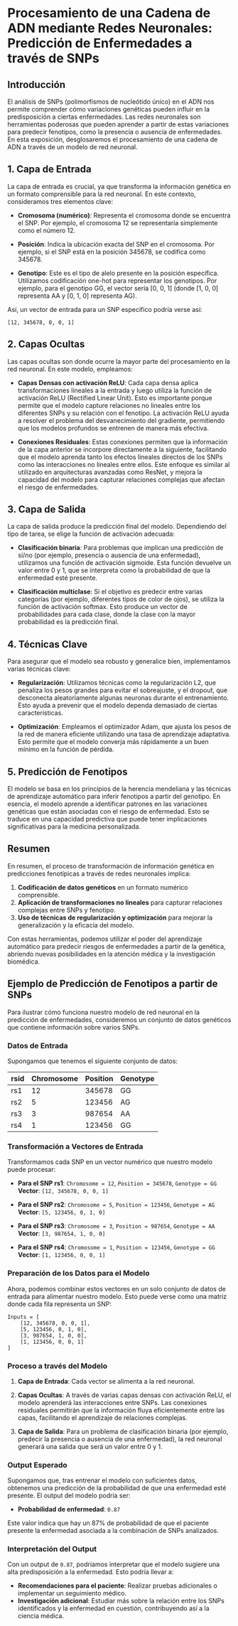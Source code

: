 # Procesamiento de una Cadena de ADN mediante Redes Neuronales: Predicción de Enfermedades a través de SNPs

## Introducción

El análisis de SNPs (polimorfismos de nucleótido único) en el ADN nos permite comprender cómo variaciones genéticas pueden influir en la predisposición a ciertas enfermedades. Las redes neuronales son herramientas poderosas que pueden aprender a partir de estas variaciones para predecir fenotipos, como la presencia o ausencia de enfermedades. En esta exposición, desglosaremos el procesamiento de una cadena de ADN a través de un modelo de red neuronal.

## 1. Capa de Entrada

La capa de entrada es crucial, ya que transforma la información genética en un formato comprensible para la red neuronal. En este contexto, consideramos tres elementos clave:

- **Cromosoma (numérico)**: Representa el cromosoma donde se encuentra el SNP. Por ejemplo, el cromosoma 12 se representaría simplemente como el número 12.

- **Posición**: Indica la ubicación exacta del SNP en el cromosoma. Por ejemplo, si el SNP está en la posición 345678, se codifica como 345678.

- **Genotipo**: Este es el tipo de alelo presente en la posición específica. Utilizamos codificación one-hot para representar los genotipos. Por ejemplo, para el genotipo GG, el vector sería [0, 0, 1] (donde [1, 0, 0] representa AA y [0, 1, 0] representa AG).

Así, un vector de entrada para un SNP específico podría verse así:

```
[12, 345678, 0, 0, 1]
```

## 2. Capas Ocultas

Las capas ocultas son donde ocurre la mayor parte del procesamiento en la red neuronal. En este modelo, empleamos:

- **Capas Densas con activación ReLU**: Cada capa densa aplica transformaciones lineales a la entrada y luego utiliza la función de activación ReLU (Rectified Linear Unit). Esto es importante porque permite que el modelo capture relaciones no lineales entre los diferentes SNPs y su relación con el fenotipo. La activación ReLU ayuda a resolver el problema del desvanecimiento del gradiente, permitiendo que los modelos profundos se entrenen de manera más efectiva.

- **Conexiones Residuales**: Estas conexiones permiten que la información de la capa anterior se incorpore directamente a la siguiente, facilitando que el modelo aprenda tanto los efectos lineales directos de los SNPs como las interacciones no lineales entre ellos. Este enfoque es similar al utilizado en arquitecturas avanzadas como ResNet, y mejora la capacidad del modelo para capturar relaciones complejas que afectan el riesgo de enfermedades.

## 3. Capa de Salida

La capa de salida produce la predicción final del modelo. Dependiendo del tipo de tarea, se elige la función de activación adecuada:

- **Clasificación binaria**: Para problemas que implican una predicción de sí/no (por ejemplo, presencia o ausencia de una enfermedad), utilizamos una función de activación sigmoide. Esta función devuelve un valor entre 0 y 1, que se interpreta como la probabilidad de que la enfermedad esté presente.

- **Clasificación multiclase**: Si el objetivo es predecir entre varias categorías (por ejemplo, diferentes tipos de color de ojos), se utiliza la función de activación softmax. Esto produce un vector de probabilidades para cada clase, donde la clase con la mayor probabilidad es la predicción final.

## 4. Técnicas Clave

Para asegurar que el modelo sea robusto y generalice bien, implementamos varias técnicas clave:

- **Regularización**: Utilizamos técnicas como la regularización L2, que penaliza los pesos grandes para evitar el sobreajuste, y el dropout, que desconecta aleatoriamente algunas neuronas durante el entrenamiento. Esto ayuda a prevenir que el modelo dependa demasiado de ciertas características.

- **Optimización**: Empleamos el optimizador Adam, que ajusta los pesos de la red de manera eficiente utilizando una tasa de aprendizaje adaptativa. Esto permite que el modelo converja más rápidamente a un buen mínimo en la función de pérdida.

## 5. Predicción de Fenotipos

El modelo se basa en los principios de la herencia mendeliana y las técnicas de aprendizaje automático para inferir fenotipos a partir del genotipo. En esencia, el modelo aprende a identificar patrones en las variaciones genéticas que están asociadas con el riesgo de enfermedad. Esto se traduce en una capacidad predictiva que puede tener implicaciones significativas para la medicina personalizada.

## Resumen

En resumen, el proceso de transformación de información genética en predicciones fenotípicas a través de redes neuronales implica:

1. **Codificación de datos genéticos** en un formato numérico comprensible.
2. **Aplicación de transformaciones no lineales** para capturar relaciones complejas entre SNPs y fenotipo.
3. **Uso de técnicas de regularización y optimización** para mejorar la generalización y la eficacia del modelo.

Con estas herramientas, podemos utilizar el poder del aprendizaje automático para predecir riesgos de enfermedades a partir de la genética, abriendo nuevas posibilidades en la atención médica y la investigación biomédica.

## Ejemplo de Predicción de Fenotipos a partir de SNPs

Para ilustrar cómo funciona nuestro modelo de red neuronal en la predicción de enfermedades, consideremos un conjunto de datos genéticos que contiene información sobre varios SNPs.

### Datos de Entrada

Supongamos que tenemos el siguiente conjunto de datos:

| rsid | Chromosome | Position | Genotype |
|------|------------|----------|----------|
| rs1  | 12         | 345678   | GG       |
| rs2  | 5          | 123456   | AG       |
| rs3  | 3          | 987654   | AA       |
| rs4  | 1          | 123456   | GG       |

### Transformación a Vectores de Entrada

Transformamos cada SNP en un vector numérico que nuestro modelo puede procesar:

- **Para el SNP rs1**: `Chromosome = 12`, `Position = 345678`, `Genotype = GG`  
  **Vector**: `[12, 345678, 0, 0, 1]`

- **Para el SNP rs2**: `Chromosome = 5`, `Position = 123456`, `Genotype = AG`  
  **Vector**: `[5, 123456, 0, 1, 0]`

- **Para el SNP rs3**: `Chromosome = 3`, `Position = 987654`, `Genotype = AA`  
  **Vector**: `[3, 987654, 1, 0, 0]`

- **Para el SNP rs4**: `Chromosome = 1`, `Position = 123456`, `Genotype = GG`  
  **Vector**: `[1, 123456, 0, 0, 1]`

### Preparación de los Datos para el Modelo

Ahora, podemos combinar estos vectores en un solo conjunto de datos de entrada para alimentar nuestro modelo. Esto puede verse como una matriz donde cada fila representa un SNP:

```
Inputs = [
    [12, 345678, 0, 0, 1],
    [5, 123456, 0, 1, 0],
    [3, 987654, 1, 0, 0],
    [1, 123456, 0, 0, 1]
]
```

### Proceso a través del Modelo

1. **Capa de Entrada**: Cada vector se alimenta a la red neuronal.

2. **Capas Ocultas**: A través de varias capas densas con activación ReLU, el modelo aprenderá las interacciones entre SNPs. Las conexiones residuales permitirán que la información fluya eficientemente entre las capas, facilitando el aprendizaje de relaciones complejas.

3. **Capa de Salida**: Para un problema de clasificación binaria (por ejemplo, predecir la presencia o ausencia de una enfermedad), la red neuronal generará una salida que será un valor entre 0 y 1.

### Output Esperado

Supongamos que, tras entrenar el modelo con suficientes datos, obtenemos una predicción de la probabilidad de que una enfermedad esté presente. El output del modelo podría ser:

- **Probabilidad de enfermedad**: `0.87`

Este valor indica que hay un 87% de probabilidad de que el paciente presente la enfermedad asociada a la combinación de SNPs analizados.

### Interpretación del Output

Con un output de `0.87`, podríamos interpretar que el modelo sugiere una alta predisposición a la enfermedad. Esto podría llevar a:

- **Recomendaciones para el paciente**: Realizar pruebas adicionales o implementar un seguimiento médico.
- **Investigación adicional**: Estudiar más sobre la relación entre los SNPs identificados y la enfermedad en cuestión, contribuyendo así a la ciencia médica.


